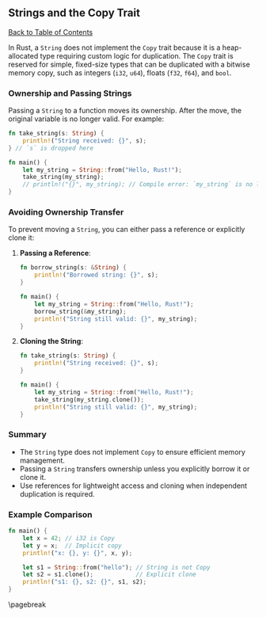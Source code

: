 ## Strings and the Copy Trait
[Back to Table of Contents](#table-of-contents)

In Rust, a `String` does not implement the `Copy` trait because it is a heap-allocated type requiring custom logic for duplication. The `Copy` trait is reserved for simple, fixed-size types that can be duplicated with a bitwise memory copy, such as integers (`i32`, `u64`), floats (`f32`, `f64`), and `bool`.

### Ownership and Passing Strings

Passing a `String` to a function moves its ownership. After the move, the original variable is no longer valid. For example:

```rust
fn take_string(s: String) {
    println!("String received: {}", s);
} // `s` is dropped here

fn main() {
    let my_string = String::from("Hello, Rust!");
    take_string(my_string);
    // println!("{}", my_string); // Compile error: `my_string` is no longer valid
}
```

### Avoiding Ownership Transfer

To prevent moving a `String`, you can either pass a reference or explicitly clone it:

1. **Passing a Reference**:
   ```rust
   fn borrow_string(s: &String) {
       println!("Borrowed string: {}", s);
   }

   fn main() {
       let my_string = String::from("Hello, Rust!");
       borrow_string(&my_string);
       println!("String still valid: {}", my_string);
   }
   ```

2. **Cloning the String**:
   ```rust
   fn take_string(s: String) {
       println!("String received: {}", s);
   }

   fn main() {
       let my_string = String::from("Hello, Rust!");
       take_string(my_string.clone());
       println!("String still valid: {}", my_string);
   }
   ```

### Summary

- The `String` type does not implement `Copy` to ensure efficient memory management.
- Passing a `String` transfers ownership unless you explicitly borrow it or clone it.
- Use references for lightweight access and cloning when independent duplication is required.

### Example Comparison

```rust
fn main() {
    let x = 42; // i32 is Copy
    let y = x;  // Implicit copy
    println!("x: {}, y: {}", x, y);

    let s1 = String::from("hello"); // String is not Copy
    let s2 = s1.clone();            // Explicit clone
    println!("s1: {}, s2: {}", s1, s2);
}
```

\pagebreak
